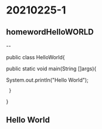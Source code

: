 # 20210225-1
homewordHelloWORLD
--
--


public class HelloWorld{

public static void main(String []args){

System.out.println("Hello World");

     }
     
}



Hello World
--
